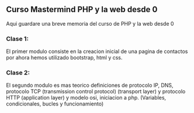 ## Curso Mastermind PHP y la web desde 0

Aqui guardare una breve memoria del curso de PHP y la web desde 0

### **Clase 1**:
El primer modulo consiste en la creacion inicial de una pagina de contactos
por ahora hemos utilizado bootstrap, html y css.

### **Clase 2**:
El segundo modulo es mas teorico definiciones de protocolo IP, DNS, protocolo TCP 
(transmission control protocol) (transport layer) y protocolo HTTP (application layer) 
y modelo osi, iniciacion a php. (Variables, condicionales, bucles y funcionamiento)

